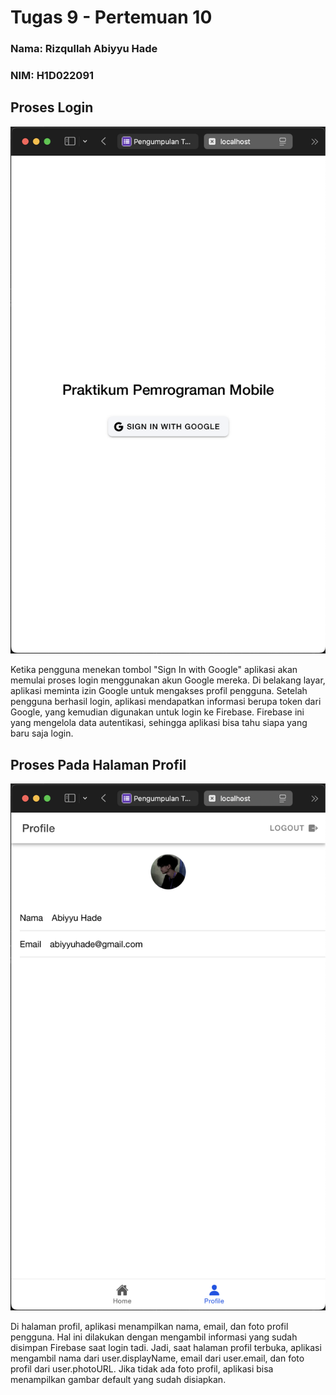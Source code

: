 # Tugas 9 - Pertemuan 10
### Nama: Rizqullah Abiyyu Hade
### NIM: H1D022091
## Proses Login
![Lampiran Login](Login.png)

Ketika pengguna menekan tombol "Sign In with Google" aplikasi akan memulai proses login menggunakan akun Google mereka. Di belakang layar, aplikasi meminta izin Google untuk mengakses profil pengguna. Setelah pengguna berhasil login, aplikasi mendapatkan informasi berupa token dari Google, yang kemudian digunakan untuk login ke Firebase. Firebase ini yang mengelola data autentikasi, sehingga aplikasi bisa tahu siapa yang baru saja login.

## Proses Pada Halaman Profil
![Lampiran Profil](Profil.png)

Di halaman profil, aplikasi menampilkan nama, email, dan foto profil pengguna. Hal ini dilakukan dengan mengambil informasi yang sudah disimpan Firebase saat login tadi. Jadi, saat halaman profil terbuka, aplikasi mengambil nama dari user.displayName, email dari user.email, dan foto profil dari user.photoURL. Jika tidak ada foto profil, aplikasi bisa menampilkan gambar default yang sudah disiapkan.